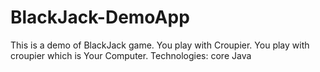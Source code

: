 # BlackJack-DemoApp
This is a demo of BlackJack game. You play with Croupier.
You play with croupier which is Your Computer.
Technologies: core Java
